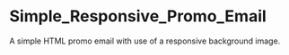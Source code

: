 # Simple_Responsive_Promo_Email
A simple HTML promo email with use of a responsive background image.
